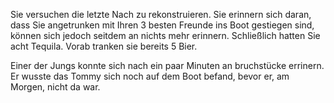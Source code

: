Sie versuchen die letzte Nach zu rekonstruieren. Sie erinnern sich daran,
dass Sie angetrunken mit Ihren 3 besten Freunde ins Boot gestiegen sind,
können sich jedoch seitdem an nichts mehr erinnern. Schließlich hatten Sie acht Tequila.
Vorab tranken sie bereits 5 Bier.

Einer der Jungs konnte sich nach ein paar Minuten an bruchstücke errinern. Er wusste das Tommy sich noch auf dem Boot befand, bevor er, am Morgen, nicht da war.

